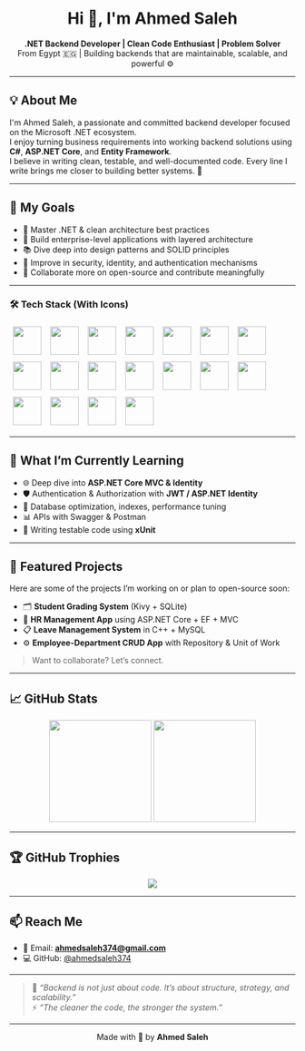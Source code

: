 <h1 align="center">Hi 👋, I'm Ahmed Saleh</h1>

<p align="center">
  <b>.NET Backend Developer | Clean Code Enthusiast | Problem Solver</b><br>
  From Egypt 🇪🇬 | Building backends that are maintainable, scalable, and powerful ⚙️
</p>

---

## 💡 About Me

I'm Ahmed Saleh, a passionate and committed backend developer focused on the Microsoft .NET ecosystem.  
I enjoy turning business requirements into working backend solutions using **C#**, **ASP.NET Core**, and **Entity Framework**.  
I believe in writing clean, testable, and well-documented code. Every line I write brings me closer to building better systems. 💪

---

## 🎯 My Goals

- 🔭 Master .NET & clean architecture best practices  
- 🧠 Build enterprise-level applications with layered architecture  
- 📚 Dive deep into design patterns and SOLID principles  
- 🔐 Improve in security, identity, and authentication mechanisms  
- 🤝 Collaborate more on open-source and contribute meaningfully  

---

### 🛠️ Tech Stack (With Icons)

<p align="left">
  <img src="https://cdn.jsdelivr.net/gh/devicons/devicon/icons/c/c-original.svg" width="50" style="margin: 6px;" />
  <img src="https://cdn.jsdelivr.net/gh/devicons/devicon/icons/csharp/csharp-original.svg" width="50" style="margin: 6px;" />
  <img src="https://cdn.jsdelivr.net/gh/devicons/devicon/icons/html5/html5-original.svg" width="50" style="margin: 6px;" />
  <img src="https://cdn.jsdelivr.net/gh/devicons/devicon/icons/css3/css3-original.svg" width="50" style="margin: 6px;" />
  <img src="https://cdn.jsdelivr.net/gh/devicons/devicon/icons/javascript/javascript-original.svg" width="50" style="margin: 6px;" />
  <img src="https://cdn.jsdelivr.net/gh/devicons/devicon/icons/bootstrap/bootstrap-original.svg" width="50" style="margin: 6px;" />
  <img src="https://cdn.jsdelivr.net/gh/devicons/devicon/icons/jquery/jquery-original.svg" width="50" style="margin: 6px;" />
  <img src="https://cdn.jsdelivr.net/gh/devicons/devicon/icons/dot-net/dot-net-original.svg" width="50" style="margin: 6px;" />
  <img src="https://cdn.jsdelivr.net/gh/devicons/devicon/icons/microsoftsqlserver/microsoftsqlserver-plain.svg" width="50" style="margin: 6px;" />
  <img src="https://cdn.jsdelivr.net/gh/devicons/devicon/icons/mysql/mysql-original.svg" width="50" style="margin: 6px;" />
  <img src="https://cdn.jsdelivr.net/gh/devicons/devicon/icons/amazonwebservices/amazonwebservices-original.svg" width="50" style="margin: 6px;" />
  <img src="https://cdn.jsdelivr.net/gh/devicons/devicon/icons/azure/azure-original.svg" width="50" style="margin: 6px;" />
  <img src="https://cdn.jsdelivr.net/gh/devicons/devicon/icons/docker/docker-original.svg" width="50" style="margin: 6px;" />
  <img src="https://cdn.jsdelivr.net/gh/devicons/devicon/icons/git/git-original.svg" width="50" style="margin: 6px;" />
  <img src="https://cdn.jsdelivr.net/gh/devicons/devicon/icons/github/github-original.svg" width="50" style="margin: 6px;" />
  <img src="https://cdn.jsdelivr.net/gh/devicons/devicon/icons/redis/redis-original.svg" width="50" style="margin: 6px;" />
  <img src="https://cdn.jsdelivr.net/gh/devicons/devicon/icons/visualstudio/visualstudio-plain.svg" width="50" style="margin: 6px;" />
  <img src="https://cdn.jsdelivr.net/gh/devicons/devicon/icons/vscode/vscode-original.svg" width="50" style="margin: 6px;" />
</p>



---

## 🧠 What I’m Currently Learning

- 🌐 Deep dive into **ASP.NET Core MVC & Identity**
- 🛡️ Authentication & Authorization with **JWT / ASP.NET Identity**
- 🧱 Database optimization, indexes, performance tuning
- 📊 APIs with Swagger & Postman
- 🧪 Writing testable code using **xUnit**

---

## 📁 Featured Projects

Here are some of the projects I’m working on or plan to open-source soon:

- 🗂️ **Student Grading System** (Kivy + SQLite)  
- 🏢 **HR Management App** using ASP.NET Core + EF + MVC  
- 📋 **Leave Management System** in C++ + MySQL  
- ⚙️ **Employee-Department CRUD App** with Repository & Unit of Work

> Want to collaborate? Let’s connect.

---

## 📈 GitHub Stats

<p align="center">
  <img src="https://github-readme-stats.vercel.app/api?username=ahmedsaleh374&show_icons=true&theme=default" height="180" />
  <img src="https://github-readme-stats.vercel.app/api/top-langs/?username=ahmedsaleh374&layout=compact&theme=default" height="180" />
</p>

---

## 🏆 GitHub Trophies

<p align="center">
  <img src="https://github-profile-trophy.vercel.app/?username=ahmedsaleh374&theme=flat&no-bg=true&margin-w=10" />
</p>

---

## 📫 Reach Me

- 📧 Email: **ahmedsaleh374@gmail.com**
- 💻 GitHub: [@ahmedsaleh374](https://github.com/ahmedsaleh374)

---

> 💬 *“Backend is not just about code. It’s about structure, strategy, and scalability.”*  
> ⚡ *“The cleaner the code, the stronger the system.”*

---

<p align="center">
  Made with 💙 by <strong>Ahmed Saleh</strong>
</p>
